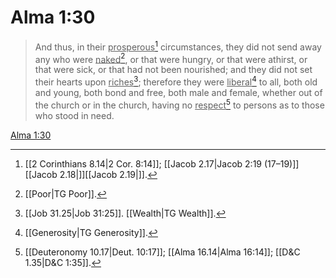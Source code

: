 # Alma 1:30

> And thus, in their <u>prosperous</u>[^a] circumstances, they did not send away any who were <u>naked</u>[^b], or that were hungry, or that were athirst, or that were sick, or that had not been nourished; and they did not set their hearts upon <u>riches</u>[^c]; therefore they were <u>liberal</u>[^d] to all, both old and young, both bond and free, both male and female, whether out of the church or in the church, having no <u>respect</u>[^e] to persons as to those who stood in need.

[Alma 1:30](https://www.churchofjesuschrist.org/study/scriptures/bofm/alma/1?lang=eng&id=p30#p30)


[^a]: [[2 Corinthians 8.14|2 Cor. 8:14]]; [[Jacob 2.17|Jacob 2:19 (17–19)]][[Jacob 2.18|]][[Jacob 2.19|]].  
[^b]: [[Poor|TG Poor]].  
[^c]: [[Job 31.25|Job 31:25]]. [[Wealth|TG Wealth]].  
[^d]: [[Generosity|TG Generosity]].  
[^e]: [[Deuteronomy 10.17|Deut. 10:17]]; [[Alma 16.14|Alma 16:14]]; [[D&C 1.35|D&C 1:35]].  
